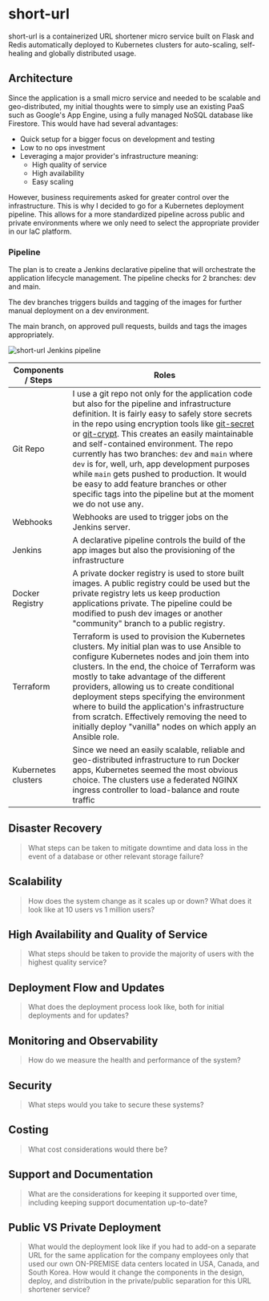 # short-url
short-url is a containerized URL shortener micro service built on Flask and Redis automatically deployed to Kubernetes clusters for auto-scaling, self-healing and globally distributed usage.

## Architecture
Since the application is a small micro service and needed to be scalable and geo-distributed, my initial thoughts were to simply use an existing PaaS such as Google's App Engine, using a fully managed NoSQL database like Firestore. This would have had several advantages:
* Quick setup for a bigger focus on development and testing
* Low to no ops investment
* Leveraging a major provider's infrastructure meaning:
  * High quality of service
  * High availability
  * Easy scaling

However, business requirements asked for greater control over the infrastructure. This is why I decided to go for a Kubernetes deployment pipeline. This allows for a more standardized pipeline across public and private environments where we only need to select the appropriate provider in our IaC platform.

### Pipeline
The plan is to create a Jenkins declarative pipeline that will orchestrate the application lifecycle management. The pipeline checks for 2 branches: dev and main. 
 
The dev branches triggers builds and tagging of the images for further manual deployment on a dev environment. 

The main branch, on approved pull requests, builds and tags the images appropriately. 

![short-url Jenkins pipeline](https://i.imgur.com/0vAqjJH.png )

Components / Steps | Roles
------------ | -------------
Git Repo | I use a git repo not only for the application code but also for the pipeline and infrastructure definition. It is fairly easy to safely store secrets in the repo using encryption tools like [git-secret](https://git-secret.io/) or [git-crypt](https://github.com/AGWA/git-crypt). This creates an easily maintainable and self-contained environment. The repo currently has two branches: `dev` and `main` where `dev` is for, well, urh, app development purposes while `main` gets pushed to production. It would be easy to add feature branches or other specific tags into the pipeline but at the moment we do not use any.
Webhooks | Webhooks are used to trigger jobs on the Jenkins server. 
Jenkins | A declarative pipeline controls the build of the app images but also the provisioning of the infrastructure
Docker Registry | A private docker registry is used to store built images. A public registry could be used but the private registry lets us keep production applications private. The pipeline could be modified to push dev images or another "community" branch to a public registry.
Terraform | Terraform is used to provision the Kubernetes clusters. My initial plan was to use Ansible to configure Kubernetes nodes and join them into clusters. In the end, the choice of Terraform was mostly to take advantage of the different providers, allowing us to create conditional deployment steps specifying the environment where to build the application's infrastructure from scratch. Effectively removing the need to initially deploy "vanilla" nodes on which apply an Ansible role. 
Kubernetes clusters | Since we need an easily scalable, reliable and geo-distributed infrastructure to run Docker apps, Kubernetes seemed the most obvious choice. The clusters use a federated NGINX ingress controller to load-balance and route traffic 

## Disaster Recovery
> What steps can be taken to mitigate downtime and data loss in the event of a database or other relevant storage failure?   

## Scalability
> How does the system change as it scales up or down? 
> What does it look like at 10 users vs 1 million users?

## High Availability and Quality of Service
> What steps should be taken to provide the majority of users with the highest quality service?

## Deployment Flow and Updates
> What does the deployment process look like, both for initial deployments and for updates?

## Monitoring and Observability
> How do we measure the health and performance of the system?

## Security
> What steps would you take to secure these systems?

## Costing
> What cost considerations would there be?

## Support and Documentation
> What are the considerations for keeping it supported over time, including keeping support documentation up-to-date?

## Public VS Private Deployment
> What would the deployment look like if you had to add-on a separate URL for the same application for the company employees only that used our own ON-PREMISE data centers located in  USA, Canada, and South Korea. How would it change the components in the design, deploy, and distribution in the private/public separation for this URL shortener service?
